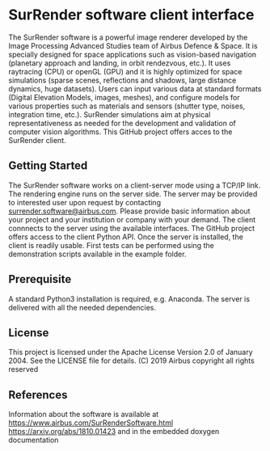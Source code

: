 # SurRender software client interface

The SurRender software is a powerful image renderer developed by the Image Processing Advanced Studies team of Airbus Defence & Space.
It is specially designed for space applications such as vision-based navigation (planetary approach and landing, in orbit rendezvous, etc.). 
It uses raytracing (CPU) or openGL (GPU) and it is highly optimized for space simulations (sparse scenes, reflections and shadows, large distance dynamics, huge datasets). 
Users can input various data at standard formats (Digital Elevation Models, images, meshes), and configure models for various properties such as materials and sensors (shutter type, noises, integration time, etc.). SurRender simulations aim at physical representativeness as needed for the development and validation of  computer vision algorithms.
This GitHub project offers acces to the SurRender client.

## Getting Started
The SurRender software works on a client-server mode using a TCP/IP link. 
The rendering engine runs on the server side. The server may be provided to interested user upon request by contacting surrender.software@airbus.com. Please provide basic information about your project and your institution or company with your demand.
The client connnects to the server using the available interfaces. The GitHub project offers access to the client Python API. 
Once the server is installed, the client is readily usable. First tests can be performed using the demonstration scripts available in the example folder.

## Prerequisite
A standard Python3 installation is required, e.g. Anaconda.
The server is delivered with all the needed dependencies.

## License
This project is licensed under the Apache License Version 2.0 of January 2004. See the LICENSE file for details.
(C) 2019 Airbus copyright all rights reserved

## References
Information about the software is available at https://www.airbus.com/SurRenderSoftware.html
https://arxiv.org/abs/1810.01423 and in the embedded doxygen documentation

